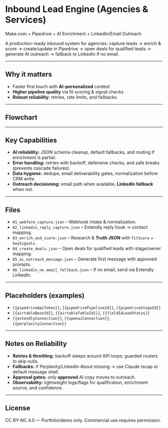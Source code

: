 # Inbound Lead Engine (Agencies & Services)
Make.com + Pipedrive + AI Enrichment + LinkedIn/Email Outreach

A production-ready inbound system for agencies: capture leads → enrich & score → create/update in Pipedrive → open deals for qualified leads → generate AI outreach → fallback to LinkedIn if no email.

---

## Why it matters
- Faster first touch with **AI-personalized** context
- **Higher pipeline quality** via fit scoring & signal checks
- **Robust reliability**: retries, rate limits, and fallbacks

---

## Flowchart


---

## Key Capabilities
- **AI reliability:** JSON schema cleanup, default fallbacks, and routing if enrichment is partial.
- **Error handling:** retries with backoff, defensive checks, and safe breaks (prevents cascade failures).
- **Data hygiene:** dedupe, email deliverability gates, normalization before CRM write.
- **Outreach decisioning:** email path when available, **LinkedIn fallback** when not.

---

## Files
- `01_webform_capture.json` – Webhook intake & normalization.
- `02_linkedin_reply_capture.json` – Extendly reply hook → contact mapping.
- `03_enrich_and_score.json` – Research & **Truth JSON** with `fitScore` + `keySignals`.
- `04_create_deals.json` – Open deals for qualified leads with stage/owner mapping.
- `05_ai_outreach_message.json` – Generate first message with approved prompts.
- `06_linkedin_no_email_fallback.json` – If no email, send via Extendly LinkedIn.

---

## Placeholders (examples)
- `{{pipedriveApiToken}}`, `{{pipedrivePipelineId}}`, `{{pipedriveStageId}}`
- `{{airtableBaseId}}`, `{{airtableTableId1}}`, `{{fieldIdLeadStatus}}`
- `{{extendlyConnection}}`, `{{openaiConnection}}`, `{{perplexityConnection}}`

---

## Notes on Reliability
- **Retries & throttling:** backoff sleeps around API loops; guarded routers to skip nulls.
- **Fallbacks:** if Perplexity/LinkedIn About missing → use Claude recap or default message shell.
- **Approval gates:** only **approved** AI copy moves to outreach.
- **Observability:** lightweight logs/flags for qualification, enrichment source, and confidence.

---

## License
CC BY-NC 4.0 — Portfolio/demo only. Commercial use requires permission.
